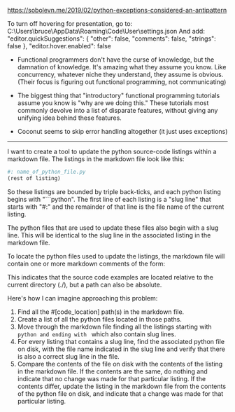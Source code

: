 https://sobolevn.me/2019/02/python-exceptions-considered-an-antipattern

To turn off hovering for presentation, go to:
C:\Users\bruce\AppData\Roaming\Code\User\settings.json
And add:
    "editor.quickSuggestions": {
        "other": false,
        "comments": false,
        "strings": false
    },
    "editor.hover.enabled": false

- Functional programmers don't have the curse of knowledge, but the damnation of knowledge. It's amazing what they assume you know. Like concurrency, whatever niche they understand, they assume is obvious. (Their focus is figuring out functional programming, not communicating)

- The biggest thing that "introductory" functional programming tutorials assume you know is "why are we doing this." These tutorials most commonly devolve into a list of disparate features, without giving any unifying idea behind these features.

- Coconut seems to skip error handling altogether (it just uses exceptions)


----------------------------

I want to create a tool to update the python source-code listings within a markdown file. The listings in the markdown file look like this:

```python
#: name_of_python_file.py
(rest of listing)
```

So these listings are bounded by triple back-ticks, and each python listing begins with "```python". The first line of each listing is a "slug line" that
starts with "#:" and the remainder of that line is the file name of the current listing.

The python files that are used to update these files also begin with a slug line. This will be identical to the slug line in the associated listing in the markdown file.

To locate the python files used to update the listings, the markdown file will contain one or more markdown comments of the form:
<!-- #[code_location] ./path/to/python/files -->
This indicates that the source code examples are located relative to the current directory (./), but a path can also be absolute.

Here's how I can imagine approaching this problem:
1. Find all the #[code_location] path(s) in the markdown file.
2. Create a list of all the python files located in those paths.
3. Move through the markdown file finding all the listings starting with ```python and ending with ``` which also contain slug lines.
4. For every listing that contains a slug line, find the associated python file on disk, with the file name indicated in the slug line and verify that there is also a correct slug line in the file.
5. Compare the contents of the file on disk with the contents of the listing in the markdown file. If the contents are the same, do nothing and indicate that no change was made for that particular listing. If the contents differ, update the listing in the markdown file from the contents of the python file on disk, and indicate that a change was made for that particular listing.
